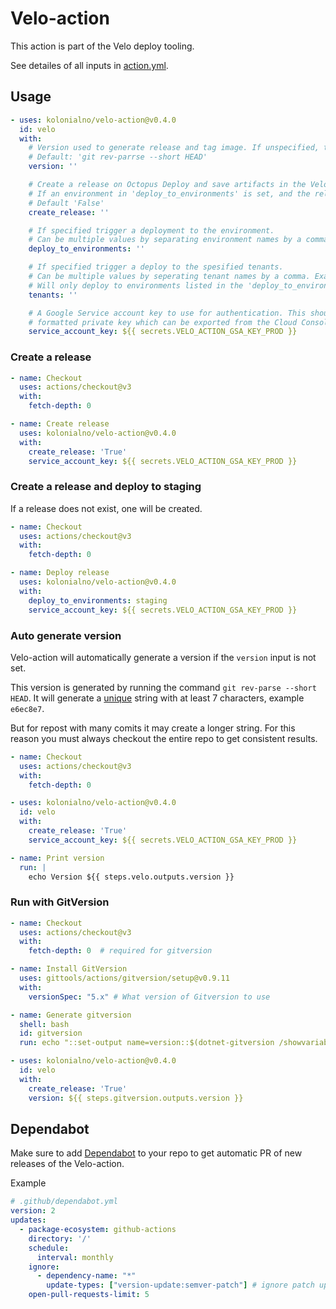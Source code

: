 # Velo-action

This action is part of the Velo deploy tooling.

See detailes of all inputs in [action.yml](../action.yml).

## Usage

```yaml
- uses: kolonialno/velo-action@v0.4.0
  id: velo
  with:
    # Version used to generate release and tag image. If unspecified, the git short ref is used.
    # Default: 'git rev-parrse --short HEAD'
    version: ''

    # Create a release on Octopus Deploy and save artifacts in the Velo Artifacts bucket.
    # If an environment in 'deploy_to_environments' is set, and the release does not exist, one will be created.
    # Default 'False'
    create_release: ''

    # If specified trigger a deployment to the environment.
    # Can be multiple values by separating environment names by a comma. Example 'staging,prod'.
    deploy_to_environments: ''

    # If specified trigger a deploy to the spesified tenants.
    # Can be multiple values by seperating tenant names by a comma. Example 'fc:osl1,fc:rd1'.
    # Will only deploy to environments listed in the 'deploy_to_environments' variable.
    tenants: ''

    # A Google Service account key to use for authentication. This should be the JSON
    # formatted private key which can be exported from the Cloud Console.
    service_account_key: ${{ secrets.VELO_ACTION_GSA_KEY_PROD }}
```

### Create a release

```yaml
- name: Checkout
  uses: actions/checkout@v3
  with:
    fetch-depth: 0

- name: Create release
  uses: kolonialno/velo-action@v0.4.0
  with:
    create_release: 'True'
    service_account_key: ${{ secrets.VELO_ACTION_GSA_KEY_PROD }}

```

### Create a release and deploy to staging

If a release does not exist, one will be created.

```yaml
- name: Checkout
  uses: actions/checkout@v3
  with:
    fetch-depth: 0

- name: Deploy release
  uses: kolonialno/velo-action@v0.4.0
  with:
    deploy_to_environments: staging
    service_account_key: ${{ secrets.VELO_ACTION_GSA_KEY_PROD }}
```

### Auto generate version

Velo-action will automatically generate a version if the `version` input is not set.

This version is generated by running the command `git rev-parse --short HEAD`.
It will generate a [unique](https://git-scm.com/docs/git-rev-parse#Documentation/git-rev-parse.txt---shortlength) string with at least 7 characters, example `e6ec8e7`.

But for repost with many comits it may create a longer string. For this reason you must always checkout the entire repo to get consistent results.

```yaml
- name: Checkout
  uses: actions/checkout@v3
  with:
    fetch-depth: 0

- uses: kolonialno/velo-action@v0.4.0
  id: velo
  with:
    create_release: 'True'
    service_account_key: ${{ secrets.VELO_ACTION_GSA_KEY_PROD }}

- name: Print version
  run: |
    echo Version ${{ steps.velo.outputs.version }}
```

### Run with GitVersion

```yaml
- name: Checkout
  uses: actions/checkout@v3
  with:
    fetch-depth: 0  # required for gitversion

- name: Install GitVersion
  uses: gittools/actions/gitversion/setup@v0.9.11
  with:
    versionSpec: "5.x" # What version of Gitversion to use

- name: Generate gitversion
  shell: bash
  id: gitversion
  run: echo "::set-output name=version::$(dotnet-gitversion /showvariable SemVer)"

- uses: kolonialno/velo-action@v0.4.0
  id: velo
  with:
    create_release: 'True'
    version: ${{ steps.gitversion.outputs.version }}
```

## Dependabot

Make sure to add [Dependabot](https://docs.github.com/en/code-security/dependabot/dependabot-version-updates/configuration-options-for-the-dependabot.yml-file) to your repo to get automatic PR of new releases of the Velo-action.

Example

```yaml
# .github/dependabot.yml
version: 2
updates:
  - package-ecosystem: github-actions
    directory: '/'
    schedule:
      interval: monthly
    ignore:
      - dependency-name: "*"
        update-types: ["version-update:semver-patch"] # ignore patch updates
    open-pull-requests-limit: 5
```
